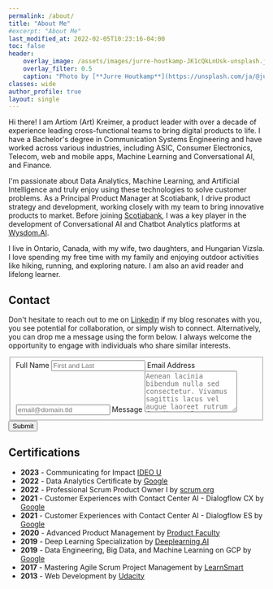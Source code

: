 ```yaml
---
permalink: /about/
title: "About Me"
#excerpt: "About Me"
last_modified_at: 2022-02-05T10:23:16-04:00
toc: false
header:
    overlay_image: /assets/images/jurre-houtkamp-JK1cQkLnUsk-unsplash.jpg
    overlay_filter: 0.5
    caption: "Photo by [**Jurre Houtkamp**](https://unsplash.com/ja/@jurrehoutkamp?utm_source=unsplash&utm_medium=referral&utm_content=creditCopyText) on [**Unsplash**](https://unsplash.com/photos/JK1cQkLnUsk?utm_source=unsplash&utm_medium=referral&utm_content=creditCopyText)"
classes: wide
author_profile: true
layout: single
---
```


<!-- {% include figure image_path="/assets/images/art_picture_1.jpg" alt="Beautiful British Columbia" caption="Beautiful British Columbia" width="350" %}
![image-center](/assets/images/art_picture_1.jpg){: .align-right} -->

Hi there! I am Artiom (Art) Kreimer, a product leader with over a decade of experience leading cross-functional teams to bring digital products to life. I have a Bachelor's degree in Communication Systems Engineering and have worked across various industries, including ASIC, Consumer Electronics, Telecom, web and mobile apps, Machine Learning and Conversational AI, and Finance.

I'm passionate about Data Analytics, Machine Learning, and Artificial Intelligence and truly enjoy using these technologies to solve customer problems. As a Principal Product Manager at Scotiabank, I drive product strategy and development, working closely with my team to bring innovative products to market. Before joining [Scotiabank](https://www.scotiabank.com/ca/en/personal.html), I was a key player in the development of Conversational AI and Chatbot Analytics platforms at [Wysdom.AI](https://wysdom.ai/).

I live in Ontario, Canada, with my wife, two daughters, and Hungarian Vizsla. I love spending my free time with my family and enjoying outdoor activities like hiking, running, and exploring nature. I am also an avid reader and lifelong learner.
  
## Contact  

Don't hesitate to reach out to me on [Linkedin](https://www.linkedin.com/in/artkreimer/) if my blog resonates with you, you see potential for collaboration, or simply wish to connect. Alternatively, you can drop me a message using the form below. I always welcome the opportunity to engage with individuals who share similar interests.

<form id="fs-frm" name="simple-contact-form" accept-charset="utf-8" action="https://formspree.io/f/mwkjopbo" method="post">
  <fieldset id="fs-frm-inputs">
    <label for="full-name">Full Name</label>
    <input type="text" name="name" id="full-name" placeholder="First and Last" required="">
    <label for="email-address">Email Address</label>
    <input type="email" name="_replyto" id="email-address" placeholder="email@domain.tld" required="">
    <label for="message">Message</label>
    <textarea rows="5" name="message" id="message" placeholder="Aenean lacinia bibendum nulla sed consectetur. Vivamus sagittis lacus vel augue laoreet rutrum faucibus dolor auctor. Donec ullamcorper nulla non metus auctor fringilla nullam quis risus." required=""></textarea>
    <input type="hidden" name="_subject" id="email-subject" value="Contact Form Submission">
  </fieldset>
  <input type="submit" value="Submit">
</form>

## Certifications  
- **2023** - Communicating for Impact [IDEO U](https://www.credential.net/22718ddf-13a4-4289-9e7d-3cedd1f09d37#gs.zyt2ts)
- **2022** - Data Analytics Certificate by [Google](https://www.credly.com/badges/bb2a5bac-da80-4cea-8ca9-05fd5b463b34/linked_in_profile)
- **2022** - Professional Scrum Product Owner I by [scrum.org](https://www.credly.com/badges/56f14992-f5df-4aaa-9f03-4ab5728e5e72/linked_in_profile)
- **2021** - Customer Experiences with Contact Center AI - Dialogflow CX by [Google](https://coursera.org/share/ff0cf1e19dbdc7c8c536b20674c67534)
- **2021** - Customer Experiences with Contact Center AI - Dialogflow ES by [Google](https://coursera.org/share/b21940b96a99c9dcbf5e27bc599b09c1)
- **2020** - Advanced Product Management by [Product Faculty](https://www.productfaculty.com/)
- **2019** - Deep Learning Specialization by [Deeplearning.AI](https://coursera.org/share/0736c46112f6c3835ce7e25f652dbe89)
- **2019** - Data Engineering, Big Data, and Machine Learning on GCP by [Google](https://coursera.org/share/275a25de8f6896d496504a8262c938ab)
- **2017** - Mastering Agile Scrum Project Management by [LearnSmart](https://www.udemy.com/certificate/UC-9QF6VHSU/)
- **2013** - Web Development by [Udacity](https://www.udacity.com/)

<!-- <script src="https://www.gstatic.com/dialogflow-console/fast/messenger-cx/bootstrap.js?v=1"></script>
<df-messenger
  df-cx="true"
  location="northamerica-northeast1"
  chat-title="Art's virtual assistant"
  agent-id="3913f6ea-18a2-4879-a0bd-1cec796b9623"
  intent="WELCOME"
  language-code="en"
></df-messenger> -->


<!-- This site is converting visitors into subscribers and customers with https://respond.io -->
<!-- <script id="respondio__widget" src="https://cdn.respond.io/webchat/widget/widget.js?cId=97842a20b8123716121a6fcb9d9ee02be6ee54abda03d7b74ceb878cccf0fd75"></script> -->
<!-- https://respond.io -->
